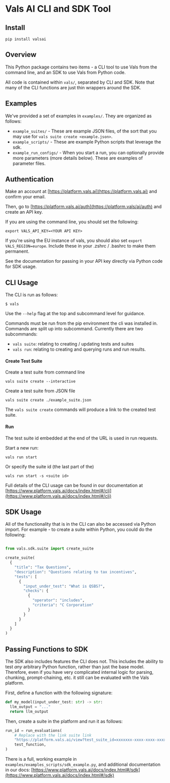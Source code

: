 # Vals AI CLI and SDK Tool

## Install

```
pip install valsai
```

## Overview

This Python package contains two items - a CLI tool to use Vals from the command line, and an SDK to
use Vals from Python code.

All code is contained within `vals/`, separated by CLI and SDK. Note that many of the CLI functions
are just thin wrappers around the SDK.

## Examples

We've provided a set of examples in `examples/`. They are organized as follows:

- `example_suites/` - These are example JSON files, of the sort that you may use for `vals suite create <example.json>`.
- `example_scripts/` - These are example Python scripts that leverage the sdk.
- `example_run_configs/` - When you start a run, you can optionally provide more parameters (more details below). These are examples of parameter files.

## Authentication

Make an account at [https://platform.vals.ai](https://platform.vals.ai) and confirm your email.

Then, go to [https://platform.vals.ai/auth](https://platform.vals/ai/auth) and create an API key.

If you are using the command line, you should set the following:

```
export VALS_API_KEY=<YOUR API KEY>
```

If you're using the EU instance of vals, you should also set `export VALS_REGION=europe`. Include these in your .zshrc / .bashrc to make them permanent.

See the documentation for passing in your API key directly via Python code for SDK usage.

## CLI Usage

The CLI is run as follows:

```
$ vals
```

Use the `--help` flag at the top and subcommand level for guidance.

Commands must be run from the pip environment the cli was installed in. Commands are split up into subcommand. Currently there are two subcommands:

- `vals suite`: relating to creating / updating tests and suites
- `vals run`: relating to creating and querying runs and run results.

#### Create Test Suite

Create a test suite from command line

```
vals suite create --interactive
```

Create a test suite from JSON file

```
vals suite create ./example_suite.json
```

The `vals suite create` commands will produce a link to the created test suite.

#### Run

The test suite id embedded at the end of the URL is used in run requests.

Start a new run:

```
vals run start
```

Or specify the suite id (the last part of the)

```
vals run start -s <suite id>
```

Full details of the CLI usage can be found in our documentation at [https://www.platform.vals.ai/docs/index.html#/cli](https://www.platform.vals.ai/docs/index.html#/cli)

## SDK Usage

All of the functionality that is in the CLI can also be accessed via Python import.
For example - to create a suite within Python, you could do the following:

```python

from vals.sdk.suite import create_suite

create_suite(
  {
    "title": "Tax Questions",
    "description": "Questions relating to tax incentives",
    "tests": [
      {
        "input_under_test": "What is QSBS?",
        "checks": {
          {
            "operator": "includes",
            "criteria": "C Corporation"
          }
        }
      }
    ]
  }
)
```

## Passing Functions to SDK

The SDK also includes features the CLI does not. This includes the
ability to test _any_ arbitrary Python function, rather than just the base model.
Therefore, even if you have very complicated internal logic for parsing, chunking, prompt-chaining, etc.
it still can be evaluated with the Vals platform.

First, define a function with the following signature:

```python
def my_model(input_under_test: str) -> str:
  llm_output = "..."
  return llm_output
```

Then, create a suite in the platform and run it as follows:

```python
run_id = run_evaluations(
    # Replace with the link suite link
    "https://platform.vals.ai/view?test_suite_id=xxxxxxx-xxxx-xxxx-xxxx-xxxxxxxxxx",
    test_function,
)
```

There is a full, working example in `examples/examples_scripts/sdk_example.py`, and additional documentation in our docs: [https://www.platform.vals.ai/docs/index.html#/sdk](https://www.platform.vals.ai/docs/index.html#/sdk)
